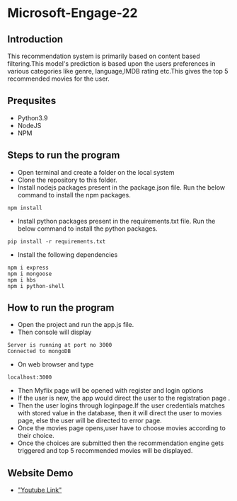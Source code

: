 # Microsoft-Engage-22

## Introduction
This recommendation system is primarily based on content based filtering.This model's prediction is based upon the users preferences in various categories like genre, language,IMDB rating etc.This gives the top 5 recommended movies for the user.

## Prequsites
- Python3.9
- NodeJS 
- NPM


## Steps to run the program
 - Open terminal and create a folder on the local system
 - Clone the repository to this folder.
 - Install nodejs packages present in the package.json file. Run the below command to install the npm packages.
 ```
 npm install
 ```
 - Install python packages present in the requirements.txt file. Run the below command to install the python packages.
 ```
 pip install -r requirements.txt
 ```
 - Install the following dependencies
 ```
 npm i express
 npm i mongoose
 npm i hbs
 npm i python-shell
 ```
## How to run the program
- Open the project and run the app.js file.
- Then console will display 
```
Server is running at port no 3000
Connected to mongoDB
```
- On web browser and type
```
localhost:3000
```
- Then Myflix page will be opened with register and login options
- If the user is new, the app would direct the user to the registration page .
- Then the user logins through loginpage.If the user credentials matches with stored value in the database, then it will direct the user to movies page, else the user will be directed to error page.
- Once the movies page opens,user have to choose movies according to their choice.
- Once the choices are submitted then the recommendation engine gets triggered and top 5 recommended movies will be displayed. 
## Website Demo
 - ["Youtube Link"](https://youtu.be/9eZ74_I0sIE)



